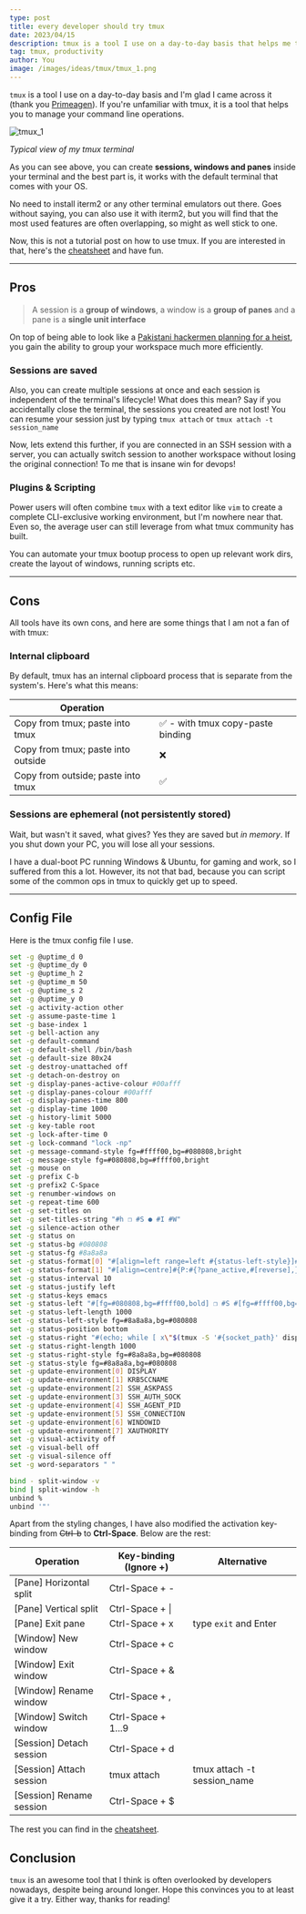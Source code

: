 ```yaml
---
type: post
title: every developer should try tmux
date: 2023/04/15
description: tmux is a tool I use on a day-to-day basis that helps me to manage my command line operations.
tag: tmux, productivity
author: You
image: /images/ideas/tmux/tmux_1.png
---
```


`tmux` is a tool I use on a day-to-day basis and I'm glad I came across it (thank you [Primeagen](https://www.youtube.com/@ThePrimeagen)). If you're unfamiliar with tmux, it is a tool that helps you to manage your command line operations.

![tmux_1](/images/ideas/tmux/tmux_1.png)

_Typical view of my tmux terminal_

As you can see above, you can create **sessions, windows and panes** inside your terminal and the best part is, it works with the default terminal that comes with your OS.

No need to install iterm2 or any other terminal emulators out there. Goes without saying, you can also use it with iterm2, but you will find that the most used features are often overlapping, so might as well stick to one.

Now, this is not a tutorial post on how to use tmux. If you are interested in that, here's the [cheatsheet](https://tmuxcheatsheet.com/) and have fun.

---

## Pros

> A session is a **group of windows**, a window is a **group of panes** and a pane is a **single unit interface**

On top of being able to look like a [Pakistani hackermen planning for a heist](https://www.youtube.com/watch?v=AhU45W0JSp8), you gain the ability to group your workspace much more efficiently.

### Sessions are saved

Also, you can create multiple sessions at once and each session is independent of the terminal's lifecycle! What does this mean? Say if you accidentally close the terminal, the sessions you created are not lost! You can resume your session just by typing `tmux attach` or `tmux attach -t session_name`

Now, lets extend this further, if you are connected in an SSH session with a server, you can actually switch session to another workspace without losing the original connection! To me that is insane win for devops!

### Plugins & Scripting

Power users will often combine `tmux` with a text editor like `vim` to create a complete CLI-exclusive working environment, but I'm nowhere near that. Even so, the average user can still leverage from what tmux community has built.

You can automate your tmux bootup process to open up relevant work dirs, create the layout of windows, running scripts etc.

---

## Cons

All tools have its own cons, and here are some things that I am not a fan of with tmux:

### Internal clipboard

By default, tmux has an internal clipboard process that is separate from the system's. Here's what this means:

| **Operation**                      |                                   |
| ---------------------------------- | --------------------------------- |
| Copy from tmux; paste into tmux    | ✅ - with tmux copy-paste binding |
| Copy from tmux; paste into outside | ❌                                |
| Copy from outside; paste into tmux | ✅                                |

### Sessions are ephemeral (not persistently stored)

Wait, but wasn't it saved, what gives? Yes they are saved but _in memory_. If you shut down your PC, you will lose all your sessions.

I have a dual-boot PC running Windows & Ubuntu, for gaming and work, so I suffered from this a lot. However, its not that bad, because you can script some of the common ops in tmux to quickly get up to speed.

---

## Config File

Here is the tmux config file I use.

```bash copy showLineNumbers filename="~/.tmux.conf"
set -g @uptime_d 0
set -g @uptime_dy 0
set -g @uptime_h 2
set -g @uptime_m 50
set -g @uptime_s 2
set -g @uptime_y 0
set -g activity-action other
set -g assume-paste-time 1
set -g base-index 1
set -g bell-action any
set -g default-command
set -g default-shell /bin/bash
set -g default-size 80x24
set -g destroy-unattached off
set -g detach-on-destroy on
set -g display-panes-active-colour #00afff
set -g display-panes-colour #00afff
set -g display-panes-time 800
set -g display-time 1000
set -g history-limit 5000
set -g key-table root
set -g lock-after-time 0
set -g lock-command "lock -np"
set -g message-command-style fg=#ffff00,bg=#080808,bright
set -g message-style fg=#080808,bg=#ffff00,bright
set -g mouse on
set -g prefix C-b
set -g prefix2 C-Space
set -g renumber-windows on
set -g repeat-time 600
set -g set-titles on
set -g set-titles-string "#h ❐ #S ● #I #W"
set -g silence-action other
set -g status on
set -g status-bg #080808
set -g status-fg #8a8a8a
set -g status-format[0] "#[align=left range=left #{status-left-style}]#{T;=/#{status-left-length}:status-left}#[norange default]#[list=on align=#{status-justify}]#[list=left-marker]<#[list=right-marker]>#[list=on]#{W:#[range=window|#{window_index} #{window-status-style}#{?#{&&:#{window_last_flag},#{!=:#{window-status-last-style},default}}, #{window-status-last-style},}#{?#{&&:#{window_bell_flag},#{!=:#{window-status-bell-style},default}}, #{window-status-bell-style},#{?#{&&:#{||:#{window_activity_flag},#{window_silence_flag}},#{!=:#{window-status-activity-style},default}}, #{window-status-activity-style},}}]#{T:window-status-format}#[norange default]#{?window_end_flag,,#{window-status-separator}},#[range=window|#{window_index} list=focus #{?#{!=:#{window-status-current-style},default},#{window-status-current-style},#{window-status-style}}#{?#{&&:#{window_last_flag},#{!=:#{window-status-last-style},default}}, #{window-status-last-style},}#{?#{&&:#{window_bell_flag},#{!=:#{window-status-bell-style},default}}, #{window-status-bell-style},#{?#{&&:#{||:#{window_activity_flag},#{window_silence_flag}},#{!=:#{window-status-activity-style},default}}, #{window-status-activity-style},}}]#{T:window-status-current-format}#[norange list=on default]#{?window_end_flag,,#{window-status-separator}}}#[nolist align=right range=right #{status-right-style}]#{T;=/#{status-right-length}:status-right}#[norange default]"
set -g status-format[1] "#[align=centre]#{P:#{?pane_active,#[reverse],}#{pane_index}[#{pane_width}x#{pane_height}]#[default] }"
set -g status-interval 10
set -g status-justify left
set -g status-keys emacs
set -g status-left "#[fg=#080808,bg=#ffff00,bold] ❐ #S #[fg=#ffff00,bg=#ff00af,none]#[fg=#e4e4e4,bg=#ff00af,none] ↑#{?@uptime_y, #{@uptime_y}y,}#{?@uptime_dy, #{@uptime_dy}d,}#{?@uptime_h, #{@uptime_h}h,}#{?@uptime_m, #{@uptime_m}m,} #[fg=#ff00af,bg=#080808,none] "
set -g status-left-length 1000
set -g status-left-style fg=#8a8a8a,bg=#080808
set -g status-position bottom
set -g status-right "#(echo; while [ x\"$(tmux -S '#{socket_path}' display -p '#{l:#{pid}}')\" = x\"#{pid}\" ]; do nice cut -c3- ~/.tmux.conf | sh -s _uptime; sleep 60; done)#[fg=#080808,bg=#080808,none]#[fg=#8a8a8a,bg=#080808,none] #[fg=none]#[bg=none]#[none]#{?client_prefix,⌨ ,  }#[fg=none]#[bg=none]#[none]#{?mouse,↗ ,  }#[fg=none]#[bg=none]#[none]#{?session_many_attached,⚇ ,}#[fg=none]#[bg=none]#[none]#{?pane_synchronized,⚏ ,}#{?battery_status, #{battery_status},}#{?battery_bar, #{battery_bar},}#{?battery_percentage, #{battery_percentage},} #[fg=#8a8a8a,bg=#080808,none]| %R #[fg=#8a8a8a,bg=#080808,none]| %d %b #[fg=#d70000,bg=#080808,none]#[fg=#e4e4e4,bg=#d70000,none] #(cut -c3- ~/.tmux.conf | sh -s _username #{pane_pid} #{b:pane_tty} false #D)#[fg=none]#[bg=none]#[bold,blink]#{?#{==:#(cut -c3- ~/.tmux.conf | sh -s _username #{pane_pid} #{b:pane_tty} #D),root},!,}#[default]#[fg=#e4e4e4,bg=#d70000,none] #[fg=#e4e4e4,bg=#d70000,none]#[fg=#080808,bg=#e4e4e4,bold] #(cut -c3- ~/.tmux.conf | sh -s _hostname #{pane_pid} #{b:pane_tty} false false #h #D) "
set -g status-right-length 1000
set -g status-right-style fg=#8a8a8a,bg=#080808
set -g status-style fg=#8a8a8a,bg=#080808
set -g update-environment[0] DISPLAY
set -g update-environment[1] KRB5CCNAME
set -g update-environment[2] SSH_ASKPASS
set -g update-environment[3] SSH_AUTH_SOCK
set -g update-environment[4] SSH_AGENT_PID
set -g update-environment[5] SSH_CONNECTION
set -g update-environment[6] WINDOWID
set -g update-environment[7] XAUTHORITY
set -g visual-activity off
set -g visual-bell off
set -g visual-silence off
set -g word-separators " "

bind - split-window -v
bind | split-window -h
unbind %
unbind '"'
```

Apart from the styling changes, I have also modified the activation key-binding from ~~Ctrl-b~~ to **Ctrl-Space**. Below are the rest:

| **Operation**            | **Key-binding** (Ignore +) | **Alternative**             |
| ------------------------ | -------------------------- | --------------------------- |
| [Pane] Horizontal split  | Ctrl-Space + -             |
| [Pane] Vertical split    | Ctrl-Space + \|            |
| [Pane] Exit pane         | Ctrl-Space + x             | type `exit` and Enter       |
| [Window] New window      | Ctrl-Space + c             |
| [Window] Exit window     | Ctrl-Space + &             |
| [Window] Rename window   | Ctrl-Space + ,             |
| [Window] Switch window   | Ctrl-Space + 1...9         |
| [Session] Detach session | Ctrl-Space + d             |
| [Session] Attach session | tmux attach                | tmux attach -t session_name |
| [Session] Rename session | Ctrl-Space + $             |

The rest you can find in the [cheatsheet](https://tmuxcheatsheet.com/).

## Conclusion

`tmux` is an awesome tool that I think is often overlooked by developers nowadays, despite being around longer. Hope this convinces you to at least give it a try. Either way, thanks for reading!
